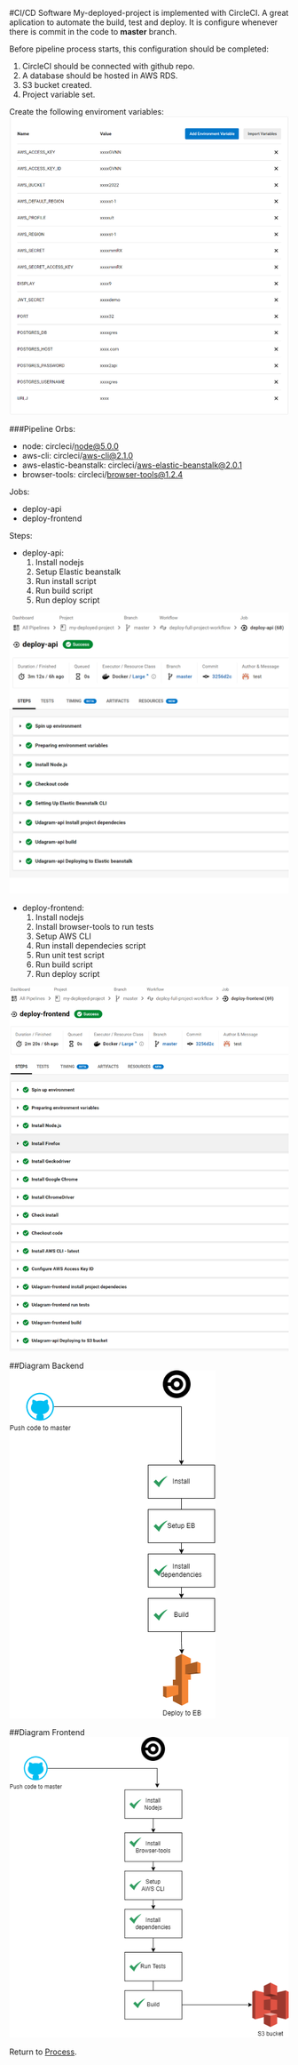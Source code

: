 #CI/CD Software
My-deployed-project is implemented with CircleCI. A great aplication to automate the build, test and deploy. It is configure whenever there is commit in the code to **master** branch.

Before pipeline process starts, this configuration should be completed:
1. CircleCI should be connected with github repo.
2. A database should be hosted in AWS RDS.
3. S3 bucket created.
4. Project variable set.

Create the following enviroment variables:
![CircleCI envs](./images/ci-envs.PNG)

###Pipeline
Orbs:
* node: circleci/node@5.0.0
* aws-cli: circleci/aws-cli@2.1.0
* aws-elastic-beanstalk: circleci/aws-elastic-beanstalk@2.0.1
* browser-tools: circleci/browser-tools@1.2.4

Jobs:

* deploy-api
* deploy-frontend

Steps:
* deploy-api:
  1. Install nodejs
  2. Setup Elastic beanstalk
  3. Run install script
  4. Run build script
  5. Run deploy script

![CircleCI API steps](./images/ci-backend.PNG)

* deploy-frontend:
  1. Install nodejs
  2. Install browser-tools to run tests
  3. Setup AWS CLI
  4. Run install dependecies script
  5. Run unit test script
  6. Run build script
  7. Run deploy script

![CircleCI frontend steps](./images/ci-frontend.PNG)

##Diagram Backend
![CircleCI Backend diagram](./images/circleci.drawio-backend.png)

##Diagram Frontend
![CircleCI Frontend diagram](./images/circleci.drawio-frontend.png)

Return to [Process](Process.md).